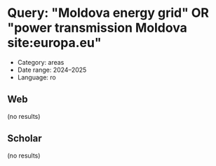 # Query: "Moldova energy grid" OR "power transmission Moldova site:europa.eu"
- Category: areas
- Date range: 2024–2025
- Language: ro

## Web

(no results)

## Scholar

(no results)


